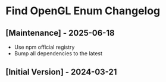 # Find OpenGL Enum Changelog

## [Maintenance] - 2025-06-18

- Use npm official registry
- Bump all dependencies to the latest

## [Initial Version] - 2024-03-21
